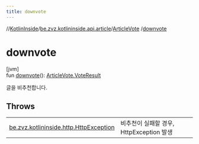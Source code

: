 ```yaml
---
title: downvote
---
```

//[KotlinInside](../../../index.html)/[be.zvz.kotlininside.api.article](../index.html)/[ArticleVote](index.html)
/[downvote](downvote.html)

# downvote

[jvm]\
fun [downvote](downvote.html)(): [ArticleVote.VoteResult](-vote-result/index.html)

글을 비추천합니다.

## Throws

| | |
|---|---|
| [be.zvz.kotlininside.http.HttpException](../../be.zvz.kotlininside.http/-http-exception/index.html) | 비추천이 실패할 경우, HttpException 발생 |



